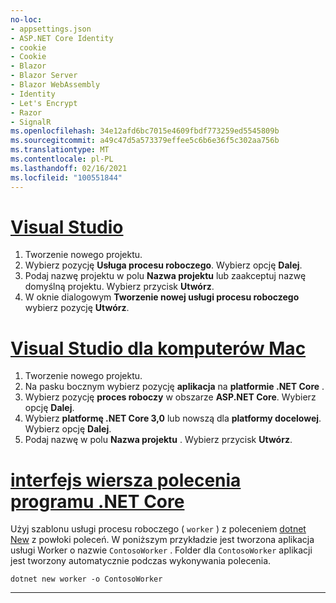 ```yaml
---
no-loc:
- appsettings.json
- ASP.NET Core Identity
- cookie
- Cookie
- Blazor
- Blazor Server
- Blazor WebAssembly
- Identity
- Let's Encrypt
- Razor
- SignalR
ms.openlocfilehash: 34e12afd6bc7015e4609fbdf773259ed5545809b
ms.sourcegitcommit: a49c47d5a573379effee5c6b6e36f5c302aa756b
ms.translationtype: MT
ms.contentlocale: pl-PL
ms.lasthandoff: 02/16/2021
ms.locfileid: "100551844"
---
```

# <a name="visual-studio"></a>[Visual Studio](#tab/visual-studio)

1. Tworzenie nowego projektu.
1. Wybierz pozycję **Usługa procesu roboczego**. Wybierz opcję **Dalej**.
1. Podaj nazwę projektu w polu **Nazwa projektu** lub zaakceptuj nazwę domyślną projektu. Wybierz przycisk **Utwórz**.
1. W oknie dialogowym **Tworzenie nowej usługi procesu roboczego** wybierz pozycję **Utwórz**.

# <a name="visual-studio-for-mac"></a>[Visual Studio dla komputerów Mac](#tab/visual-studio-mac)

1. Tworzenie nowego projektu.
1. Na pasku bocznym wybierz pozycję **aplikacja** na **platformie .NET Core** .
1. Wybierz pozycję **proces roboczy** w obszarze **ASP.NET Core**. Wybierz opcję **Dalej**.
1. Wybierz **platformę .NET Core 3,0** lub nowszą dla **platformy docelowej**. Wybierz opcję **Dalej**.
1. Podaj nazwę w polu **Nazwa projektu** . Wybierz przycisk **Utwórz**.

# <a name="net-core-cli"></a>[interfejs wiersza polecenia programu .NET Core](#tab/netcore-cli)

Użyj szablonu usługi procesu roboczego ( `worker` ) z poleceniem [dotnet New](/dotnet/core/tools/dotnet-new) z powłoki poleceń. W poniższym przykładzie jest tworzona aplikacja usługi Worker o nazwie `ContosoWorker` . Folder dla `ContosoWorker` aplikacji jest tworzony automatycznie podczas wykonywania polecenia.

```dotnetcli
dotnet new worker -o ContosoWorker
```

---
